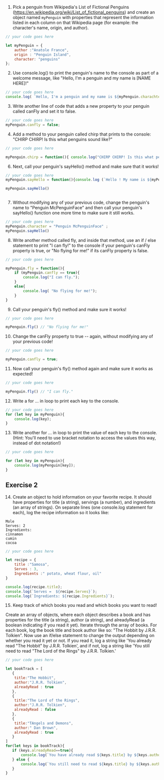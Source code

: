 1. Pick a penguin from Wikipedia's List of Fictional Penguins (https://en.wikipedia.org/wiki/List_of_fictional_penguins) and create an object named `myPenguin` with properties that represent the information listed in each column on that Wikipedia page (for example: the character's name, origin, and author).

```js
// your code goes here

let myPenguin = {
    author :"Anatole France",
    origin : "Penguin Island",
    character: "penguins"
};
```

2. Use console.log() to print the penguin's name to the console as part of a welcome message, like "Hello, I'm a penguin and my name is [NAME HERE]!"

```js
// your code goes here
console.log( `Hello, I'm a penguin and my name is ${myPenguin.charachter}!`);
```

3. Write another line of code that adds a new property to your penguin called canFly and set it to false.

```js
// your code goes here
myPenguin.canfly = false;
```

4. Add a method to your penguin called chirp that prints to the console: "CHIRP CHIRP! Is this what penguins sound like?"

```js
// your code goes here

myPenguin.chirp = function(){ console.log("CHIRP CHIRP! Is this what penguins sound like?");}
```

6. Next, call your penguin's sayHello() method and make sure that it works!

```js
// your code goes here
myPenguin.sayHello = function(){console.log (`Hello ! My name is ${myPenguin.character} .`)}

myPenguin.sayHello()
                       
```

7. Without modifying any of your previous code, change the penguin's name to "Penguin McPenguinFace" and then call your penguin's sayHello() function one more time to make sure it still works.

```js
// your code goes here
myPenguin.character = "Penguin McPenguinFace" ;
myPenguin.sayHello()

```

8. Write another method called fly, and inside that method, use an if / else statement to print "I can fly!" to the console if your penguin's canFly property is true, or "No flying for me!" if its canFly property is false.

```js
// your code goes here

myPenguin.fly = function(){
    if (myPenguin.canfly == true){
        console.log("I can fly.");
    } 
    else{
        console.log( "No flying for me!");
    }
}
```

9. Call your penguin's fly() method and make sure it works!

```js
// your code goes here

myPenguin.fly() // "No flying for me!"

```

10. Change the canFly property to true -- again, without modifying any of your previous code!

```js
// your code goes here

myPenguin.canfly = true;
```

11. Now call your penguin's fly() method again and make sure it works as expected!

```js
// your code goes here

myPenguin.fly() // "I can fly."

```

12. Write a for ... in loop to print each key to the console.

```js
// your code goes here
for (let key in myPenguin){
    console.log(key);
}
```

13. Write another for ... in loop to print the value of each key to the console. (Hint: You'll need to use bracket notation to access the values this way, instead of dot notation!)

```js
// your code goes here

for (let key in myPenguin){
    console.log(myPenguin[key]);
}
```

## Exercise 2
 14. Create an object to hold information on your favorite recipe. It should have properties for title (a string), servings (a number), and ingredients (an array of strings).
 On separate lines (one console.log statement for each), log the recipe information so it looks like:
 ```
 Mole
 Serves: 2
 Ingredients:
 cinnamon
 cumin
 cocoa
```

```js
// your code goes here

let recipe = {
    title :"Samosa",
    Serves : 3,
    Ingredients :" potato, wheat flour, oil"
}

console.log(recipe.title);
console.log(`Serves =  ${recipe.Serves}`);
console.log(`Ingredients: ${recipe.Ingredients}`);

```

 15. Keep track of which books you read and which books you want to read!

 Create an array of objects, where each object describes a book and has properties for the title (a string), author (a string), and alreadyRead (a boolean indicating if you read it yet).
 Iterate through the array of books. For each book, log the book title and book author like so: "The Hobbit by J.R.R. Tolkien".
 Now use an if/else statement to change the output depending on whether you read it yet or not. If you read it, log a string like 'You already read "The Hobbit" by J.R.R. Tolkien', and if not, log a string like 'You still need to read "The Lord of the Rings" by J.R.R. Tolkien.'

 ```js
// your code goes here

let bookTrack = [
    {
     title:"The Hobbit",
     author:"J.R.R. Tolkien",
     alreadyRead : true
    },
    {
     title:"The Lord of the Rings",
     author:"J.R.R. Tolkien",
     alreadyRead : false
    },
    {
     title:"TAngels and Demons",
     author:" Dan Brown",
     alreadyRead : true
    }
]
for(let keys in bookTrack){
    if (keys.alreadyRead==true){
        console.log(`You have already read ${keys.title} by ${keys.author}`)
    } else {
        console.log(`You still need to read ${keys.title} by ${keys.author}`) 
    }
}
```

